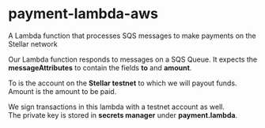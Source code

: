 # payment-lambda-aws
A Lambda function that processes SQS messages to make payments on the Stellar network

Our Lambda function responds to messages on a SQS Queue. 
It expects the **messageAttributes** to contain the fields **to** and **amount**.

To is the account on the **Stellar testnet** to which we will payout funds.
Amount is the amount to be paid.

We sign transactions in this lambda with a testnet account as well.  
The private key is stored in **secrets manager** under **payment.lambda**.

